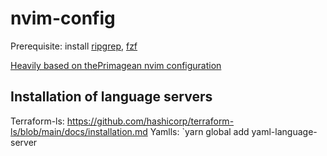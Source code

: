 # nvim-config
Prerequisite: install [ripgrep](https://github.com/BurntSushi/ripgrep), [fzf](https://github.com/junegunn/fzf?tab=readme-ov-file#installation)

[Heavily based on thePrimagean nvim configuration](https://www.youtube.com/watch?v=w7i4amO_zaE)

## Installation of language servers

Terraform-ls: https://github.com/hashicorp/terraform-ls/blob/main/docs/installation.md
Yamlls: `yarn global add yaml-language-server
